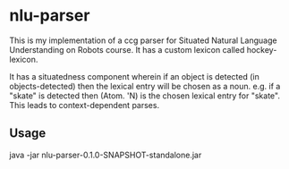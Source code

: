 # nlu-parser

This is my implementation of a ccg parser for Situated Natural Language Understanding on Robots course. It has a custom lexicon called hockey-lexicon.

It has a situatedness component wherein if an object is detected (in objects-detected) then the lexical entry will be chosen as a noun. e.g. if a "skate" is detected then (Atom. 'N) is the chosen lexical entry for "skate". This leads to context-dependent parses.

## Usage

java -jar nlu-parser-0.1.0-SNAPSHOT-standalone.jar



